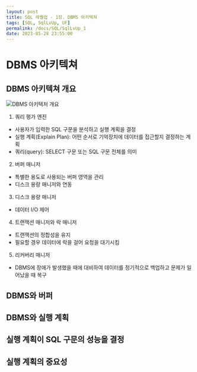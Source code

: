```yaml
---
layout: post
title: SQL 레벨업 - 1장. DBMS 아키텍쳐
tags: [SQL, SqlLvUp, UF]
permalink: /docs/SQL/SqlLvUp_1
date: 2023-05-28 23:55:00
---
```

# DBMS 아키텍쳐
## DBMS 아키텍쳐 개요

![DBMS 아키텍처 개요](https://github.com/melodist/MELTNET/assets/52024566/e4fdccec-0429-4053-86b4-c93ac9e8904b)

1. 쿼리 평가 엔진
  - 사용자가 입력한 SQL 구문을 분석하고 실행 계획을 결정
  - 실행 계획(Explain Plan): 어떤 순서로 기억장치에 데이터를 접근할지 결정하는 계획
  - 쿼리(query): SELECT 구문 또는 SQL 구문 전체를 의미

2. 버퍼 매니저
  - 특별한 용도로 사용되는 버퍼 영역을 관리
  - 디스크 용량 매니저와 연동

3. 디스크 용량 매니저
  - 데이터 I/O 제어

4. 트랜잭션 매니저와 락 매니저
  - 트랜잭션의 정합성을 유지
  - 필요할 경우 데이터에 락을 걸어 요청을 대기시킴
  
5. 리커버리 매니저
  - DBMS에 장애가 발생했을 때에 대비하여 데이터를 정기적으로 백업하고 문제가 일어났을 때 복구

## DBMS와 버퍼
## DBMS와 실행 계획
## 실행 계획이 SQL 구문의 성능을 결정
## 실행 계획의 중요성